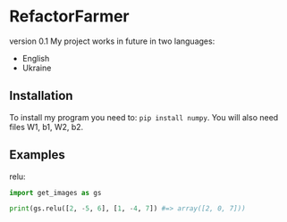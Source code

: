 # RefactorFarmer 
version 0.1
My project works in future in two languages:
- English
- Ukraine

## Installation
To install my program you need to:
`pip install numpy`.
You will also need files W1, b1, W2, b2.

## Examples
relu:
```python
import get_images as gs

print(gs.relu([2, -5, 6], [1, -4, 7]) #=> array([2, 0, 7]))
```
